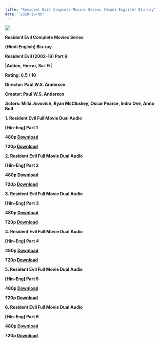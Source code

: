 ```yaml
---
title: "Resident Evil Complete Movies Series (Hindi English) Blu-ray"
date: "2020-10-06"
---
```


[**![](https://1.bp.blogspot.com/-5u7eF99zXYw/XuGoWWuKvBI/AAAAAAAAC7c/wfpyJgPG1J0MqS_HHvbWpcRjzA0kh17gwCLcBGAsYHQ/s1600/Logopit_1591781218762.jpg)**](https://1.bp.blogspot.com/-5u7eF99zXYw/XuGoWWuKvBI/AAAAAAAAC7c/wfpyJgPG1J0MqS_HHvbWpcRjzA0kh17gwCLcBGAsYHQ/s1600/Logopit_1591781218762.jpg)

**Resident Evil Complete Movies Series**

**(Hindi English) Blu-ray**

**Resident Evil (2002-16) Part 6**

**|Action, Horror, Sci-Fi|**

**Rating: 6.5 / 10** 

**Director: Paul W.S. Anderson**

**Creator: Paul W.S. Anderson**

**Actors: Milla Jovovich, Ryan McCluskey, Oscar Pearce, Indra Ové, Anna Bolt**

 **1. Resident Evil Full Movie Dual Audio** 

**\[Hin-Eng\] Part 1** 

**480p [Download](https://coinquint.com/archives-112/)**

**720p [Download](https://coinquint.com/archives-113/)**

**2\. Resident Evil Full Movie Dual Audio** 

**\[Hin-Eng\] Part 2** 

**480p [Download](https://coinquint.com/re4/)**

**720p [Download](https://coinquint.com/re7/)**

**3\. Resident Evil Full Movie Dual Audio** 

**\[Hin-Eng\] Part 3** 

**480p [Download](https://coinquint.com/archives-100/)**

**720p [Download](https://coinquint.com/archives-101/)**

**4\. Resident Evil Full Movie Dual Audio** 

**\[Hin-Eng\] Part 4** 

**480p [Download](https://coinquint.com/archives-103/)**

**720p [Download](https://coinquint.com/archives-104/)**

**5\. Resident Evil Full Movie Dual Audio** 

**\[Hin-Eng\] Part 5** 

**480p [Download](https://coinquint.com/archives-106/)**

**720p [Download](https://coinquint.com/archives-107/)**

**6\. Resident Evil Full Movie Dual Audio** 

**\[Hin-Eng\] Part 6** 

**480p [Download](https://coinquint.com/archives-109/)**

**720p [Download](https://coinquint.com/archives-110/)**
